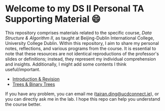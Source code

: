 # Welcome to my DS II Personal TA Supporting Material :smile:

This repository comprises materials related to the specific course, _Data Structure & Algorithm II_, as taught at
Beijing-Dublin International College, University College Dublin. Within this repository, I aim to share my personal
notes, reflections, and various programs from the course. It is essential to note that these resources are not identical
reproductions of the professor's slides or definitions; instead, they represent my individual comprehension and
insights. Additionally, I might add some contents I think useful/important.

- [Introduction & Revision](./notes/01-intro.md)
- [Trees & Binary Trees](./notes/02-trees-binary-trees.md)

If you have any problem, you can email me (tairan.ding@ucdconnect.ie), or you can directly ask me in the lab. I hope
this repo can help you understand the course better.